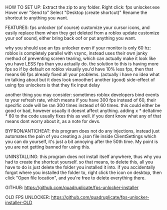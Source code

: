 HOW TO SET UP:
Extract the zip to any folder.
Right click: fps unlocker.exe
Hover over "Send to"
Select "Desktop (create shortcut)"
Rename the shortcut to anything you want.

FEATURES:
fps unlocker (of course)
customize your cursor icons, and easily replace them when they get deleted from a roblox update
customize your oof sound, either bring back oof or put anything you want.

why you should use an fps unlocker even if your monitor is only 60 hz:
roblox is completely parallel with vsync, instead uses their own janky method of preventing screen tearing,
which can actually make it look like you have LESS fps than you actually do.
the solution to this is having more fps so if by default on roblox visually you'd have 10% less fps, then that
means 66 fps already fixed all your problems. (actually i have no idea what im talking about but it does look smoother)
another (good) side-effect of using fps unlockers is that they fix input delay

another thing you may consider:
sometimes roblox developers bind events to your refresh rate, which means if you have 300 fps instead of 60,
their specific code will be ran 300 times instead of 60 times. this could either be good or bad, however usually
it doesnt affect anything. adding x * deltatime * 60 to the code usually fixes this as well.
if you dont know what any of that means dont worry about it, as a note for devs.

BYFRON/ANTICHEAT:
this program does not do any injections, instead just automates the pain of you creating a .json file inside
ClientSettings which you can do yourself, it's just a bit annoying after the 50th time.
My point is you are not getting banned for using this.

UNINSTALLING:
this program does not install itself anywhere, thus why you had to create the shortcut yourself.
so that means, to delete this, all you have to do is just delete the folder you installed it into.
if you accidentally forgot where you installed the folder to, right click the icon on desktop, then click
"Open file location", and you're free to delete everything there.

GITHUB:
https://github.com/quadruplicate/fps-unlocker-installer

OLD FPS UNLOCKER:
https://github.com/quadruplicate/fps-unlocker-installer-OLD
